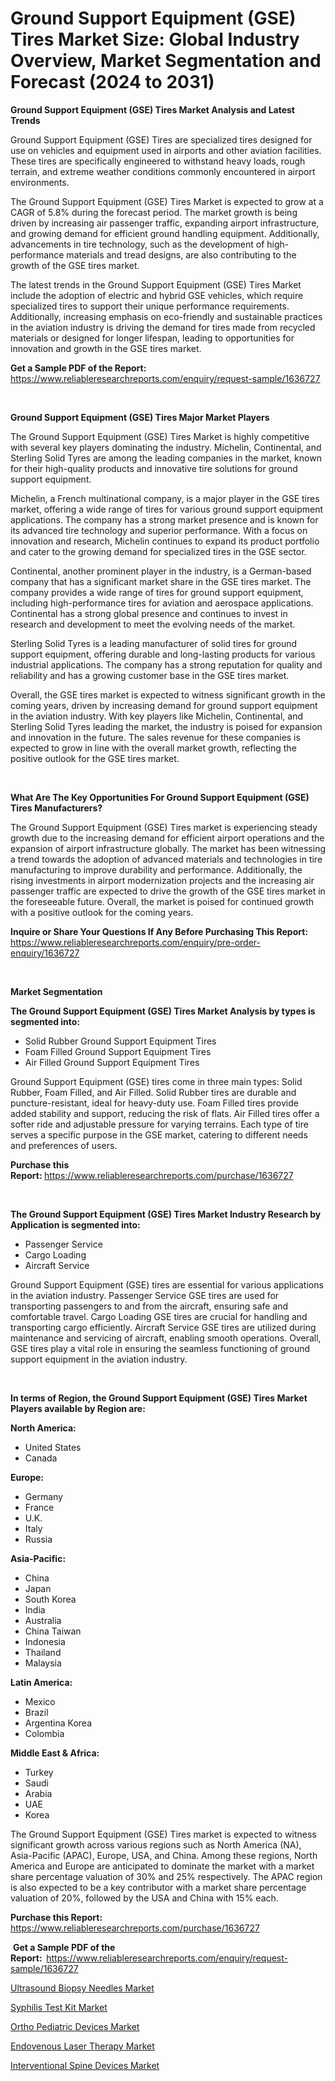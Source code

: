 <p><h1>Ground Support Equipment (GSE) Tires Market Size: Global Industry Overview, Market Segmentation and Forecast (2024 to 2031)</h1></p><p><strong>Ground Support Equipment (GSE) Tires Market Analysis and Latest Trends</strong></p>
<p><p>Ground Support Equipment (GSE) Tires are specialized tires designed for use on vehicles and equipment used in airports and other aviation facilities. These tires are specifically engineered to withstand heavy loads, rough terrain, and extreme weather conditions commonly encountered in airport environments.</p><p>The Ground Support Equipment (GSE) Tires Market is expected to grow at a CAGR of 5.8% during the forecast period. The market growth is being driven by increasing air passenger traffic, expanding airport infrastructure, and growing demand for efficient ground handling equipment. Additionally, advancements in tire technology, such as the development of high-performance materials and tread designs, are also contributing to the growth of the GSE tires market.</p><p>The latest trends in the Ground Support Equipment (GSE) Tires Market include the adoption of electric and hybrid GSE vehicles, which require specialized tires to support their unique performance requirements. Additionally, increasing emphasis on eco-friendly and sustainable practices in the aviation industry is driving the demand for tires made from recycled materials or designed for longer lifespan, leading to opportunities for innovation and growth in the GSE tires market.</p></p>
<p><strong>Get a Sample PDF of the Report:&nbsp;</strong> <a href="https://www.reliableresearchreports.com/enquiry/request-sample/1636727">https://www.reliableresearchreports.com/enquiry/request-sample/1636727</a></p>
<p>&nbsp;</p>
<p><strong>Ground Support Equipment (GSE) Tires Major Market Players</strong></p>
<p><p>The Ground Support Equipment (GSE) Tires Market is highly competitive with several key players dominating the industry. Michelin, Continental, and Sterling Solid Tyres are among the leading companies in the market, known for their high-quality products and innovative tire solutions for ground support equipment.</p><p>Michelin, a French multinational company, is a major player in the GSE tires market, offering a wide range of tires for various ground support equipment applications. The company has a strong market presence and is known for its advanced tire technology and superior performance. With a focus on innovation and research, Michelin continues to expand its product portfolio and cater to the growing demand for specialized tires in the GSE sector.</p><p>Continental, another prominent player in the industry, is a German-based company that has a significant market share in the GSE tires market. The company provides a wide range of tires for ground support equipment, including high-performance tires for aviation and aerospace applications. Continental has a strong global presence and continues to invest in research and development to meet the evolving needs of the market.</p><p>Sterling Solid Tyres is a leading manufacturer of solid tires for ground support equipment, offering durable and long-lasting products for various industrial applications. The company has a strong reputation for quality and reliability and has a growing customer base in the GSE tires market.</p><p>Overall, the GSE tires market is expected to witness significant growth in the coming years, driven by increasing demand for ground support equipment in the aviation industry. With key players like Michelin, Continental, and Sterling Solid Tyres leading the market, the industry is poised for expansion and innovation in the future. The sales revenue for these companies is expected to grow in line with the overall market growth, reflecting the positive outlook for the GSE tires market.</p></p>
<p>&nbsp;</p>
<p><strong>What Are The Key Opportunities For Ground Support Equipment (GSE) Tires Manufacturers?</strong></p>
<p><p>The Ground Support Equipment (GSE) Tires market is experiencing steady growth due to the increasing demand for efficient airport operations and the expansion of airport infrastructure globally. The market has been witnessing a trend towards the adoption of advanced materials and technologies in tire manufacturing to improve durability and performance. Additionally, the rising investments in airport modernization projects and the increasing air passenger traffic are expected to drive the growth of the GSE tires market in the foreseeable future. Overall, the market is poised for continued growth with a positive outlook for the coming years.</p></p>
<p><strong>Inquire or Share Your Questions If Any Before Purchasing This Report:</strong> <a href="https://www.reliableresearchreports.com/enquiry/pre-order-enquiry/1636727">https://www.reliableresearchreports.com/enquiry/pre-order-enquiry/1636727</a></p>
<p>&nbsp;</p>
<p><strong>Market Segmentation</strong></p>
<p><strong>The Ground Support Equipment (GSE) Tires Market Analysis by types is segmented into:</strong></p>
<p><ul><li>Solid Rubber Ground Support Equipment Tires</li><li>Foam Filled Ground Support Equipment Tires</li><li>Air Filled Ground Support Equipment Tires</li></ul></p>
<p><p>Ground Support Equipment (GSE) tires come in three main types: Solid Rubber, Foam Filled, and Air Filled. Solid Rubber tires are durable and puncture-resistant, ideal for heavy-duty use. Foam Filled tires provide added stability and support, reducing the risk of flats. Air Filled tires offer a softer ride and adjustable pressure for varying terrains. Each type of tire serves a specific purpose in the GSE market, catering to different needs and preferences of users.</p></p>
<p><strong>Purchase this Report:&nbsp;</strong><a href="https://www.reliableresearchreports.com/purchase/1636727">https://www.reliableresearchreports.com/purchase/1636727</a></p>
<p>&nbsp;</p>
<p><strong>The Ground Support Equipment (GSE) Tires Market Industry Research by Application is segmented into:</strong></p>
<p><ul><li>Passenger Service</li><li>Cargo Loading</li><li>Aircraft Service</li></ul></p>
<p><p>Ground Support Equipment (GSE) tires are essential for various applications in the aviation industry. Passenger Service GSE tires are used for transporting passengers to and from the aircraft, ensuring safe and comfortable travel. Cargo Loading GSE tires are crucial for handling and transporting cargo efficiently. Aircraft Service GSE tires are utilized during maintenance and servicing of aircraft, enabling smooth operations. Overall, GSE tires play a vital role in ensuring the seamless functioning of ground support equipment in the aviation industry.</p></p>
<p>&nbsp;</p>
<p><strong>In terms of Region, the Ground Support Equipment (GSE) Tires Market Players available by Region are:</strong></p>
<p>
    <p> <strong> North America: </strong>
        <ul>
            <li>United States</li>
            <li>Canada</li>
        </ul>
        </p> 
    <p> <strong> Europe: </strong>
        <ul>
            <li>Germany</li>
            <li>France</li>
            <li>U.K.</li>
            <li>Italy</li>
            <li>Russia</li>
        </ul>
        </p> 
    <p> <strong> Asia-Pacific: </strong>
        <ul>
            <li>China</li>
            <li>Japan</li>
            <li>South Korea</li>
            <li>India</li>
            <li>Australia</li>
            <li>China Taiwan</li>
            <li>Indonesia</li>
            <li>Thailand</li>
            <li>Malaysia</li>
        </ul>
        </p> 
    <p> <strong> Latin America: </strong>
        <ul>
            <li>Mexico</li>
            <li>Brazil</li>
            <li>Argentina Korea</li>
            <li>Colombia</li>
        </ul>
        </p> 
    <p> <strong> Middle East & Africa: </strong>
        <ul>
            <li>Turkey</li>
            <li>Saudi</li>
            <li>Arabia</li>
            <li>UAE</li>
            <li>Korea</li>
        </ul>
    </p>
    </p>
<p><p>The Ground Support Equipment (GSE) Tires market is expected to witness significant growth across various regions such as North America (NA), Asia-Pacific (APAC), Europe, USA, and China. Among these regions, North America and Europe are anticipated to dominate the market with a market share percentage valuation of 30% and 25% respectively. The APAC region is also expected to be a key contributor with a market share percentage valuation of 20%, followed by the USA and China with 15% each.</p></p>
<p><strong>Purchase this Report: </strong><a href="https://www.reliableresearchreports.com/purchase/1636727">https://www.reliableresearchreports.com/purchase/1636727</a></p>
<p>&nbsp;<strong>Get a Sample PDF of the Report:&nbsp;&nbsp;</strong><a href="https://www.reliableresearchreports.com/enquiry/request-sample/1636727">https://www.reliableresearchreports.com/enquiry/request-sample/1636727</a></p>
<p><strong></strong></p>
<p><p><a href="https://medium.com/@gaberaynor54567/ultrasound-biopsy-needles-market-size-cagr-trends-2024-2030-4c88c181279e">Ultrasound Biopsy Needles Market</a></p><p><a href="https://medium.com/@gaberaynor54567/syphilis-test-kit-market-insight-market-trends-growth-forecasted-from-2024-to-2031-ced1b5dd37a6">Syphilis Test Kit Market</a></p><p><a href="https://medium.com/@gaberaynor54567/ortho-pediatric-devices-market-analysis-and-sze-forecasted-for-period-from-2024-to-2031-42bcde548f42">Ortho Pediatric Devices Market</a></p><p><a href="https://medium.com/@gaberaynor54567/endovenous-laser-therapy-market-size-cagr-trends-2024-2030-b21be85d7193">Endovenous Laser Therapy Market</a></p><p><a href="https://medium.com/@gaberaynor54567/interventional-spine-devices-market-analysis-and-sze-forecasted-for-period-from-2024-to-2031-8a2b2318091f">Interventional Spine Devices Market</a></p></p>